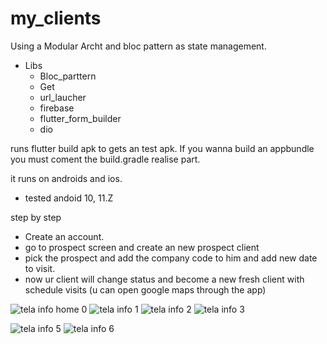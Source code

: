 # my_clients

Using a Modular Archt and bloc pattern as state management.

- Libs
  - Bloc_parttern
  - Get
  - url_laucher
  - firebase
  - flutter_form_builder
  - dio
 
runs flutter build apk to gets an test apk.
If you wanna build an appbundle you must coment the build.gradle realise part.

it runs on androids and ios.
 - tested andoid 10, 11.Z

step by step
- Create an account.
- go to prospect screen and create an new  prospect client
- pick the prospect and add the company code to him and add new date to visit.
- now ur client will change status and become a new fresh client with schedule visits (u can open google maps through the app)

![tela info home 0](https://user-images.githubusercontent.com/37839608/134359851-2880a0df-239c-4fd9-9dc5-86cb9486967a.png)
![tela info 1](https://user-images.githubusercontent.com/37839608/134359856-ca54079a-4982-44da-8b3e-ac635deb15c1.png)
![tela info 2](https://user-images.githubusercontent.com/37839608/134359893-ddff390b-f77e-4c9c-9346-b86b1390db07.png)
![tela info 3](https://user-images.githubusercontent.com/37839608/134359902-80d66d52-4857-4dd0-b880-afb2f8ef3aac.png)

![tela info 5](https://user-images.githubusercontent.com/37839608/134359909-14bdd2de-186b-4b78-abff-1a220d5e86b9.png)
![tela info 6](https://user-images.githubusercontent.com/37839608/134359928-9dfa18a7-8b4c-490c-8133-bd8cd296cb96.png)



